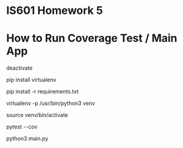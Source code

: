 # IS601 Homework 5

# How to Run Coverage Test / Main App

deactivate

pip install virtualenv 

pip install -r requirements.txt

virtualenv -p /usr/bin/python3 venv

source venv/bin/activate

pytest --cov

python3 main.py
